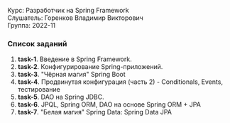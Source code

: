 Курс: Разработчик на Spring Framework\
Слушатель: Горенков Владимир Викторович\
Группа: 2022-11

### Список заданий
1. **task-1**. Введение в Spring Framework.
2. **task-2**. Конфигурирование Spring-приложений.
3. **task-3**. "Чёрная магия" Spring Boot
4. **task-4**. Продвинутая конфигурация (часть 2) - Conditionals, Events, тестирование
5. **task-5**. DAO на Spring JDBC.
6. **task-6**. JPQL, Spring ORM, DAO на основе Spring ORM + JPA
7. **task-7**. "Белая магия" Spring Data: Spring Data JPA
